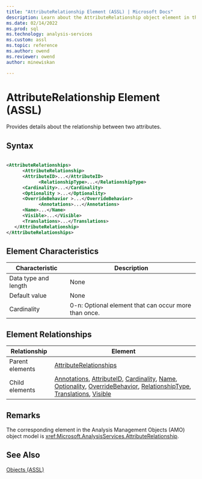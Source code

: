 ```yaml
---
title: "AttributeRelationship Element (ASSL) | Microsoft Docs"
description: Learn about the AttributeRelationship object element in the Analysis Services Scripting Language (ASSL) schema.
ms.date: 02/14/2022
ms.prod: sql
ms.technology: analysis-services
ms.custom: assl
ms.topic: reference
ms.author: owend
ms.reviewer: owend
author: minewiskan

---
```

# AttributeRelationship Element (ASSL)

  Provides details about the relationship between two attributes.  
  
## Syntax  
  
```xml  
  
<AttributeRelationships>  
      <AttributeRelationship>  
      <AttributeID>...</AttributeID>  
            <RelationshipType>...</RelationshipType>  
      <Cardinality>...</Cardinality>  
      <Optionality >...</Optionality>  
      <OverrideBehavior >...</OverrideBehavior>  
            <Annotations>...</Annotations>  
      <Name>...</Name>  
      <Visible>...</Visible>  
      <Translations>...</Translations>  
   </AttributeRelationship>  
</AttributeRelationships>  
```  
  
## Element Characteristics  
  
|Characteristic|Description|  
|--------------------|-----------------|  
|Data type and length|None|  
|Default value|None|  
|Cardinality|0-n: Optional element that can occur more than once.|  
  
## Element Relationships  
  
|Relationship|Element|  
|------------------|-------------|  
|Parent elements|[AttributeRelationships](../collections/attributerelationships-element-assl.md)|  
|Child elements|[Annotations](../collections/annotations-element-assl.md), [AttributeID](../properties/attributeid-element-assl.md), [Cardinality](../properties/cardinality-element-assl.md), [Name](../properties/name-element-assl.md), [Optionality](../properties/optionality-element-assl.md), [OverrideBehavior](../properties/overridebehavior-element-assl.md), [RelationshipType](../properties/relationshiptype-element-assl.md), [Translations](../collections/translations-element-assl.md), [Visible](../properties/visible-element-assl.md)|  
  
## Remarks  
 The corresponding element in the Analysis Management Objects (AMO) object model is <xref:Microsoft.AnalysisServices.AttributeRelationship>.  
  
## See Also  
 [Objects &#40;ASSL&#41;](../objects/objects-assl.md)  
  
  
